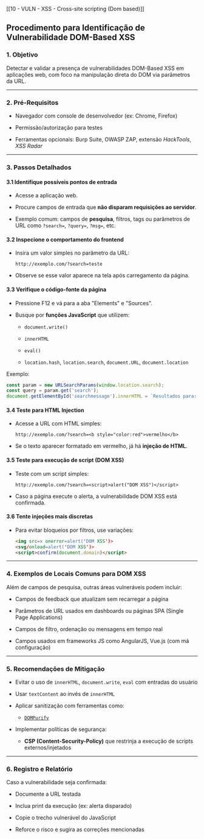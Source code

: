 [[10 - VULN - XSS - Cross-site scripting (Dom based)]]

##  Procedimento para Identificação de Vulnerabilidade DOM-Based XSS

### 1. **Objetivo**

Detectar e validar a presença de vulnerabilidades DOM-Based XSS em aplicações web, com foco na manipulação direta do DOM via parâmetros da URL.

---

### 2. **Pré-Requisitos**

- Navegador com console de desenvolvedor (ex: Chrome, Firefox)
    
- Permissão/autorização para testes
    
- Ferramentas opcionais: Burp Suite, OWASP ZAP, extensão _HackTools_, _XSS Radar_
    

---

### 3. **Passos Detalhados**

#### 3.1 Identifique possíveis pontos de entrada

- Acesse a aplicação web.
    
- Procure campos de entrada que **não disparam requisições ao servidor**.
    
- Exemplo comum: campos de **pesquisa**, filtros, tags ou parâmetros de URL como `?search=`, `?query=`, `?msg=`, etc.
    

#### 3.2 Inspecione o comportamento do frontend

- Insira um valor simples no parâmetro da URL:
    
    ```
    http://exemplo.com/?search=teste
    ```
    
- Observe se esse valor aparece na tela após carregamento da página.
    

#### 3.3 Verifique o código-fonte da página

- Pressione F12 e vá para a aba "Elements" e "Sources".
    
- Busque por **funções JavaScript** que utilizem:
    
    - `document.write()`
        
    - `innerHTML`
        
    - `eval()`
        
    - `location.hash`, `location.search`, `document.URL`, `document.location`
        

Exemplo:

```javascript
const param = new URLSearchParams(window.location.search);
const query = param.get('search');
document.getElementById('searchmessage').innerHTML = `Resultados para: ${query}`;
```

#### 3.4 Teste para HTML Injection

- Acesse a URL com HTML simples:
    
    ```
    http://exemplo.com/?search=<b style="color:red">vermelho</b>
    ```
    
- Se o texto aparecer formatado em vermelho, já há **injeção de HTML**.
    

#### 3.5 Teste para execução de script (DOM XSS)

- Teste com um script simples:
    
    ```
    http://exemplo.com/?search=<script>alert("DOM XSS")</script>
    ```
    
- Caso a página execute o alerta, a vulnerabilidade DOM XSS está confirmada.
    

#### 3.6 Tente injeções mais discretas

- Para evitar bloqueios por filtros, use variações:
    
    ```html
    <img src=x onerror=alert('DOM XSS')>
    <svg/onload=alert('DOM XSS')>
    <script>confirm(document.domain)</script>
    ```
    

---

### 4. **Exemplos de Locais Comuns para DOM XSS**

Além de campos de pesquisa, outras áreas vulneráveis podem incluir:

- Campos de feedback que atualizam sem recarregar a página
    
- Parâmetros de URL usados em dashboards ou páginas SPA (Single Page Applications)
    
- Campos de filtro, ordenação ou mensagens em tempo real
    
- Campos usados em frameworks JS como AngularJS, Vue.js (com má configuração)
    

---

### 5. **Recomendações de Mitigação**

- Evitar o uso de `innerHTML`, `document.write`, `eval` com entradas do usuário
    
- Usar `textContent` ao invés de `innerHTML`
    
- Aplicar sanitização com ferramentas como:
    
    - [`DOMPurify`](https://github.com/cure53/DOMPurify)
        
- Implementar políticas de segurança:
    
    - **CSP (Content-Security-Policy)** que restrinja a execução de scripts externos/injetados
        

---

### 6. **Registro e Relatório**

Caso a vulnerabilidade seja confirmada:

- Documente a URL testada
    
- Inclua print da execução (ex: alerta disparado)
    
- Copie o trecho vulnerável do JavaScript
    
- Reforce o risco e sugira as correções mencionadas
